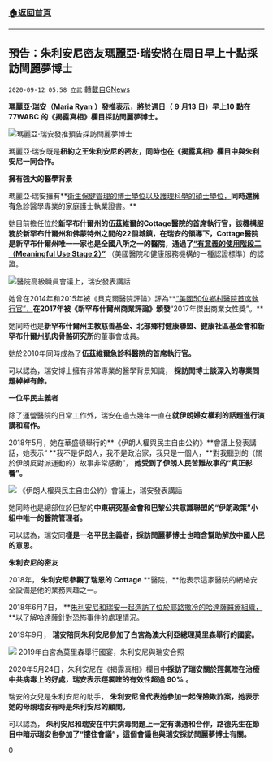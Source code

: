 ###  [:house:返回首頁](https://github.com/ourhimalayas/txt)
---

## 預告：朱利安尼密友瑪麗亞·瑞安將在周日早上十點採訪閆麗夢博士
`2020-09-12 05:58 立武` [轉載自GNews](https://gnews.org/zh-hant/350138/)

**瑪麗亞·瑞安（Maria Ryan** **）**發推表示，將於**週日（** **9** **月13** **日）早上10** **點在77WABC** **的《揭露真相》欄目採訪閆麗夢博士。**

![](https://s3.amazonaws.com/gnews-media-offload/wp-content/uploads/2020/09/12054700/%E6%89%B9%E6%B3%A8-2020-09-12-1647249-1.png)瑪麗亞·瑞安發推預告採訪閆麗夢博士

瑪麗亞·瑞安既是**紐約之王朱利安尼的密友，**同時也**在《揭露真相》欄目中與朱利安尼一同合作。**

**擁有強大的醫學背景**

瑪麗亞·瑞安擁有**[衛生保健管理的博士學位以及護理科學的碩士學位，](https://www.beckershospitalreview.com/november-ceo-roundtable-conference/speakers/keynote-speakers/item/414-maria-ryan.html)**同時還擁有**急診醫學專業的家庭護士執業證書。**

她目前擔任位於**新罕布什爾州的伍茲維爾的Cottage醫院的首席執行官，**該機構服務於**新罕布什爾州和佛蒙特州之間的22個城鎮，**在瑞安的領導下，Cottage醫院是**新罕布什爾州唯一一家也是全國八所之一的醫院，**通過了**[“有意義的使用階段二（Meaningful Use Stage 2）”](https://searchhealthit.techtarget.com/definition/meaningful-use-stage-2)** （美國醫院和健康服務機構的一種認證標準）的認證。

![](https://s3.amazonaws.com/gnews-media-offload/wp-content/uploads/2020/09/12054959/20170614-vn-MariaRyanENT-jt-033_-1024x683-1-1.jpg)醫院高級職員會議上，瑞安發表講話

她曾在2014年和2015年被《貝克爾醫院評論》評為**[“美國50位鄉村醫院首席執行官”，](https://www.beckershospitalreview.com/hospital-management-administration/becker-s-speaker-series-4-questions-with-cottage-hospital-ceo-dr-maria-ryan.html)**在2017年被《新罕布什爾州商業評論》頒發**“2017年傑出商業女性獎”。**

她同時也是**新罕布什爾州主教慈善基金、北部鄉村健康聯盟、健康社區基金會和新罕布什爾州肌肉骨骼研究所**的董事會成員。

她於2010年同時成為了**伍茲維爾急診科醫院的首席執行官。**

可以認為，瑞安博士擁有非常專業的醫學背景知識， **採訪閆博士談深入的專業問題綽綽有餘。**

**一位平民主義者**

除了運營醫院的日常工作外，瑞安在過去幾年一直在**就伊朗婦女權利的話題進行演講和寫作。**

2018年5月，她在華盛頓舉行的**《伊朗人權與民主自由公約》**會議上發表講話，她表示“ **我不是伊朗人，我不是政治家，我只是一個人，**對我聽到的（關於伊朗反對派運動的）故事非常感動”， **她受到了伊朗人民苦難故事的“真正影響”。**

![](https://s3.amazonaws.com/gnews-media-offload/wp-content/uploads/2020/09/12054920/Image-14-1.jpg) 《伊朗人權與民主自由公約》會議上，瑞安發表講話

她同時也是總部位於巴黎的**中東研究基金會和巴黎公共意識聯盟的“伊朗政策”小組中唯一的醫院管理者。**

可以認為，瑞安同**樣是一名平民主義者，**採訪閆麗夢博士也暗含**幫助解放中國人民的意思。**

**朱利安尼的密友**

2018年， **朱利安尼參觀了瑞恩的** **Cottage** **醫院，**他表示這家醫院的網絡安全設備是他的業務興趣之一。

2018年6月7日， **[朱利安尼和瑞安一起造訪了位於耶路撒冷的哈達薩醫療組織，](https://www.hadassah.org/news-stories/rudy-giuliani-visits-hmo.html)**以了解哈達薩針對恐怖事件的處理情況。

2019年9月， **瑞安陪同朱利安尼參加了白宮為澳大利亞總理莫里森舉行的國宴。**

![](https://s3.amazonaws.com/gnews-media-offload/wp-content/uploads/2020/09/12055023/VWT4J4HMNAI6TBOAQWQJRZD3G4-1-scaled.jpg) 2019年白宮為莫里森舉行國宴，朱利安尼與瑞安合照

2020年5月24日，朱利安尼在《揭露真相》欄目中**採訪了瑞安關於羥氯喹在治療中共病毒上的好處，瑞安表示羥氯喹的有效性超過** **90%** **。**

瑞安的女兒是朱利安尼的助手， **朱利安尼曾代表她參加一起保險欺詐案，她表示她的母親瑞安有時是朱利安尼的顧問。**

可以認為， **朱利安尼和瑞安在中共病毒問題上一定有溝通和合作，路德先生在節目中暗示瑞安也參加了“摟住會議”，這個會議也與瑞安採訪閆麗夢博士有關。**

0
